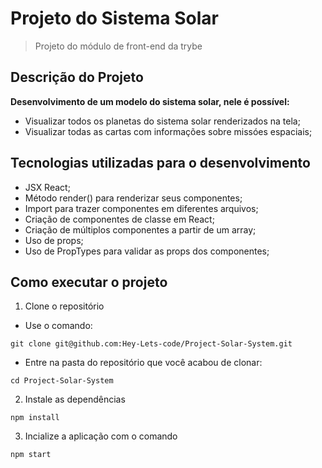 # Projeto do Sistema Solar

>Projeto do módulo de front-end da trybe

## Descrição do Projeto
__Desenvolvimento de um modelo do sistema solar, nele é possível:__
* Visualizar todos os planetas do sistema solar renderizados na tela;
* Visualizar todas as cartas com informações sobre missóes espaciais;

## Tecnologias utilizadas para o desenvolvimento
* JSX React;
* Método render() para renderizar seus componentes;
* Import para trazer componentes em diferentes arquivos;
* Criação de componentes de classe em React;
* Criação de múltiplos componentes a partir de um array;
* Uso de props;
* Uso de PropTypes para validar as props dos componentes;

## Como executar o projeto

1. Clone o repositório

* Use o comando:
```
git clone git@github.com:Hey-Lets-code/Project-Solar-System.git 
```
* Entre na pasta do repositório que você acabou de clonar: 
```
cd Project-Solar-System
```

2. Instale as dependências
```
npm install
```
3. Incialize a aplicação com o comando
```
npm start
```
